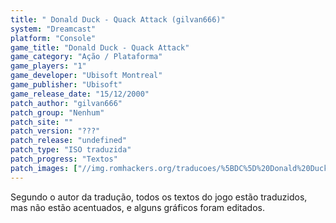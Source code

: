 ```yaml
---
title: " Donald Duck - Quack Attack (gilvan666)"
system: "Dreamcast"
platform: "Console"
game_title: "Donald Duck - Quack Attack"
game_category: "Ação / Plataforma"
game_players: "1"
game_developer: "Ubisoft Montreal"
game_publisher: "Ubisoft"
game_release_date: "15/12/2000"
patch_author: "gilvan666"
patch_group: "Nenhum"
patch_site: ""
patch_version: "???"
patch_release: "undefined"
patch_type: "ISO traduzida"
patch_progress: "Textos"
patch_images: ["//img.romhackers.org/traducoes/%5BDC%5D%20Donald%20Duck%20-%20Quack%20Attack%20-%20gilvan666%20-%201.jpg","//img.romhackers.org/traducoes/%5BDC%5D%20Donald%20Duck%20-%20Quack%20Attack%20-%20gilvan666%20-%202.jpg","//img.romhackers.org/traducoes/%5BDC%5D%20Donald%20Duck%20-%20Quack%20Attack%20-%20gilvan666%20-%203.jpg"]
---
```

Segundo o autor da tradução, todos os textos do jogo estão traduzidos, mas não estão acentuados, e alguns gráficos foram editados.